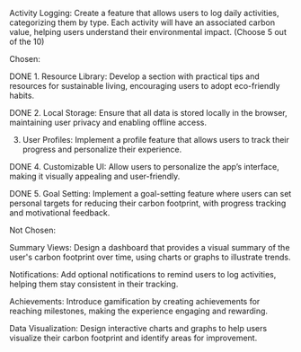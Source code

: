 Activity Logging: Create a feature that allows users to log daily activities, categorizing them by type. Each activity will have an associated carbon value, helping users understand their environmental impact. (Choose 5 out of the 10)

Chosen:

DONE 1. Resource Library: Develop a section with practical tips and resources for sustainable living, encouraging users to adopt eco-friendly habits.

DONE 2. Local Storage: Ensure that all data is stored locally in the browser, maintaining user privacy and enabling offline access.

3. User Profiles: Implement a profile feature that allows users to track their progress and personalize their experience.

DONE 4. Customizable UI: Allow users to personalize the app’s interface, making it visually appealing and user-friendly.

DONE 5. Goal Setting: Implement a goal-setting feature where users can set personal targets for reducing their carbon footprint, with progress tracking and motivational feedback.


Not Chosen:

Summary Views: Design a dashboard that provides a visual summary of the user's carbon footprint over time, using charts or graphs to illustrate trends.

Notifications: Add optional notifications to remind users to log activities, helping them stay consistent in their tracking.

Achievements: Introduce gamification by creating achievements for reaching milestones, making the experience engaging and rewarding.

Data Visualization: Design interactive charts and graphs to help users visualize their carbon footprint and identify areas for improvement.